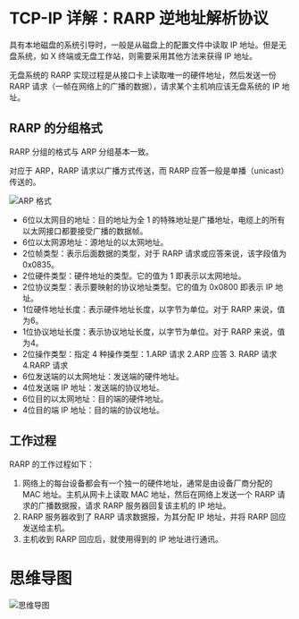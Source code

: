 # TCP-IP 详解：RARP 逆地址解析协议

具有本地磁盘的系统引导时，一般是从磁盘上的配置文件中读取 IP 地址。但是无盘系统，如 X 终端或无盘工作站，则需要采用其他方法来获得 IP 地址。

无盘系统的 RARP 实现过程是从接口卡上读取唯一的硬件地址，然后发送一份 RARP 请求（一帧在网络上的广播的数据），请求某个主机响应该无盘系统的 IP 地址。

## RARP 的分组格式

RARP 分组的格式与 ARP 分组基本一致。

对应于 ARP，RARP 请求以广播方式传送，而 RARP 应答一般是单播（unicast）传送的。

![ARP 格式](https://cnymw.github.io/GolangStudy/docs/img/网络-TCP-IP详解-ARP-格式.png)

- 6位以太网目的地址：目的地址为全 1 的特殊地址是广播地址，电缆上的所有以太网接口都要接受广播的数据帧。
- 6位以太网源地址：源地址的以太网地址。
- 2位帧类型：表示后面数据的类型，对于 RARP 请求或应答来说，该字段值为 0x0835。
- 2位硬件类型：硬件地址的类型。它的值为 1 即表示以太网地址。
- 2位协议类型：表示要映射的协议地址类型。它的值为 0x0800 即表示 IP 地址。
- 1位硬件地址长度：表示硬件地址长度，以字节为单位。对于 RARP 来说，值为6。
- 1位协议地址长度：表示协议地址长度，以字节为单位。对于 RARP 来说，值为4。
- 2位操作类型：指定 4 种操作类型：1.ARP 请求 2.ARP 应答 3. RARP 请求 4.RARP 请求
- 6位发送端的以太网地址：发送端的硬件地址。
- 4位发送端 IP 地址：发送端的协议地址。
- 6位目的以太网地址：目的端的硬件地址。
- 4位目的端 IP 地址：目的端的协议地址。

## 工作过程

RARP 的工作过程如下：

1. 网络上的每台设备都会有一个独一的硬件地址，通常是由设备厂商分配的 MAC 地址。主机从网卡上读取 MAC 地址，然后在网络上发送一个 RARP 请求的广播数据报，请求 RARP 服务器回复该主机的 IP 地址。
2. RARP 服务器收到了 RARP 请求数据报，为其分配 IP 地址，并将 RARP 回应发送给主机。
3. 主机收到 RARP 回应后，就使用得到的 IP 地址进行通讯。

# 思维导图

![思维导图](https://cnymw.github.io/GolangStudy/docs/img/网络-TCP-IP详解-RARP-思维导图.png)
